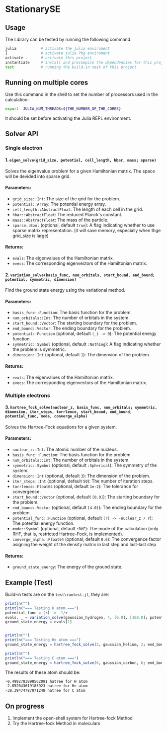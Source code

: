 # StationarySE


## Usage
The Library can be tested by running the following command:
```sh
julia           # activate the julia enviroment
]               # activate julia Pkg enviroment
activate .      # activate this project
instantiate     # install and precompile the dependencies for this project
test            # running the build-in test of this project
```

## Running on multiple cores
Use this command in the shell to set the number of processors used in the calculation:
```sh
export  JULIA_NUM_THREADS=${THE_NUMBER_OF_THE_CORES}   
```
It should be set before activating the Julia REPL environment.


## Solver API

### Single electron
#### 1. `eigen_solve(grid_size, potential, cell_length, hbar, mass; sparse)`

Solves the eigenvalue problem for a given Hamiltonian matrix. The space will be devided into sparse grid.

#### Parameters:

- `grid_size::Int`: The size of the grid for the problem.
- `potential::Array`: The potential energy array.
- `cell_length::AbstractFloat`: The length of each cell in the grid.
- `hbar::AbstractFloat`: The reduced Planck's constant.
- `mass::AbstractFloat`: The mass of the particle.
- `sparse::Bool` (optional, default `true`): A flag indicating whether to use sparse matrix representation. (it will save memory, especially when thge grid_size is large)

#### Returns:

- `evals`: The eigenvalues of the Hamiltonian matrix.
- `evecs`: The corresponding eigenvectors of the Hamiltonian matrix.

#### 2. `variation_solve(basis_func, num_orbitals, start_bound, end_bound; potential, symmetric, dimension)`

Find the ground state energy using the variational method.

#### Parameters:

- `basis_func::Function`: The basis function for the problem.
- `num_orbitals::Int`: The number of orbitals in the system.
- `start_bound::Vector`: The starting boundary for the problem.
- `end_bound::Vector`: The ending boundary for the problem.
- `potential::Function` (optional, default `(_) -> 0`): The potential energy function.
- `symmetric::Symbol` (optional, default `:Nothing`): A flag indicating whether the problem is symmetric.
- `dimension::Int` (optional, default `1`): The dimension of the problem.

#### Returns:

- `evals`: The eigenvalues of the Hamiltonian matrix.
- `evecs`: The corresponding eigenvectors of the Hamiltonian matrix.

### Multiple electrons
#### 3. `hartree_fock_solve(nuclear_z, basis_func, num_orbitals; symmetric, dimension, iter_steps, torrlence, start_bound, end_bound, potential_func, mode, converge_alpha)`

Solves the Hartree-Fock equations for a given system.

#### Parameters:

- `nuclear_z::Int`: The atomic number of the nucleus.
- `basis_func::Function`: The basis function for the problem.
- `num_orbitals::Int`: The number of orbitals in the system.
- `symmetric::Symbol` (optional, default `:Spherical`): The symmetry of the system.
- `dimension::Int` (optional, default `3`): The dimension of the problem.
- `iter_steps::Int` (optional, default `50`): The number of iteration steps.
- `torrlence::Float64` (optional, default `1e-2`): The tolerance for convergence.
- `start_bound::Vector` (optional, default `[0.0]`): The starting boundary for the problem.
- `end_bound::Vector` (optional, default `[4.0]`): The ending boundary for the problem.
- `potential_func::Function` (optional, default `(r) -> -nuclear_z / r`): The potential energy function.
- `mode::Symbol` (optional, default `:RHF`): The mode of the calculation (only RHF, that is, restricted Hartree–Fock, is implemented).
- `converge_alpha::Float64` (optional, default `0.6`): The convergence factor asigning the weight of the density matrix in last step and last-last step

#### Returns:

- `ground_state_energy`: The energy of the ground state.


## Example (Test)

Build-in tests are on the `test\runtest.jl`, they are:
```julia
println("")
println("=== Testing H atom ===")
potential_func = (r) -> -1/r
evals, _ = variation_solve(gaussian_hydrogen, 4, [0.0], [100.0]; potential=potential_func, symmetric=:Spherical, dimension=3)
ground_state_energy = evals[1]


println("")
println("=== Testing He atom ===")
ground_state_energy = hartree_fock_solve(2, gaussian_helium, 2; end_bound=[8.0])

println("")
println("=== Testing C atom ===")
ground_state_energy = hartree_fock_solve(6, gaussian_carbon, 6; end_bound=[8.0])
```

The results of these atom should be:
```sh
-0.4992783898562091 hatree for H atom
-2.852043619183923 hatree for He atom
-38.39474787071248 hatree for C atom
```


## On progress

1. Implement the open-shell system for Hartree-fock Method
2. Try the Hartree-fock Method in moleculars

